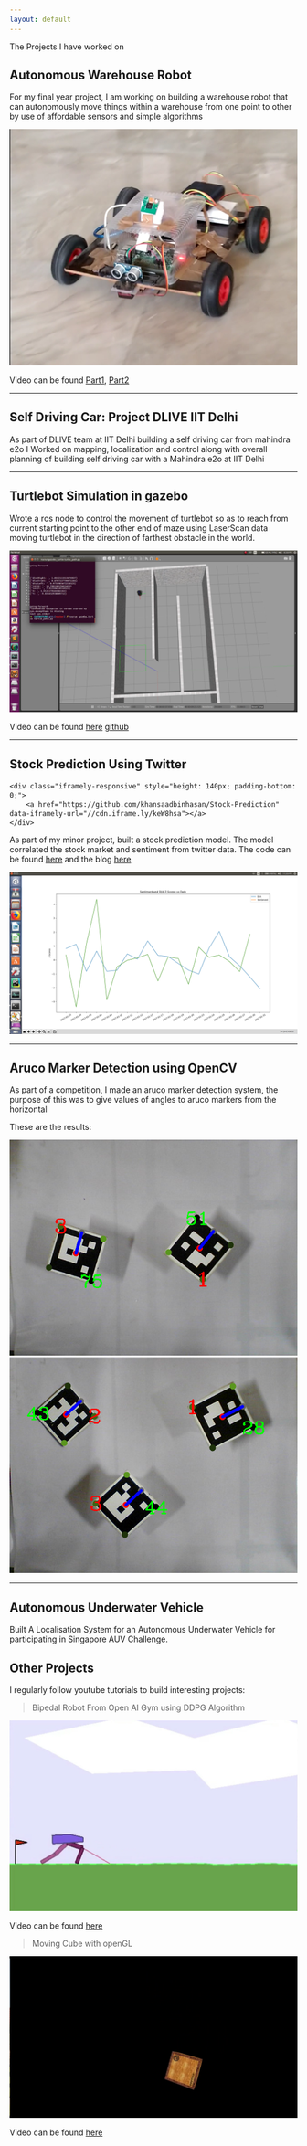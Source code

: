 ```yaml
---
layout: default
---
```



The Projects I have worked on

## Autonomous Warehouse Robot 

For my final year project, I am working on building a warehouse robot that can autonomously move things within a warehouse from one point to other by use of affordable sensors and simple algorithms

![Warehouse Robot Image](images/Projects/warehouse_robot_initial.png)

Video can be found [Part1](https://www.youtube.com/watch?v=I7Rh3mHooCE), [Part2](https://www.youtube.com/watch?v=zb66srnUcag) 

----


## Self Driving Car: Project DLIVE IIT Delhi

As part of DLIVE team at IIT Delhi building a self driving car from mahindra e2o I Worked on mapping, localization and control along with overall planning of building self driving car with a Mahindra e2o at IIT Delhi

----


## Turtlebot Simulation in gazebo

Wrote a ros node to control the movement of turtlebot so as to reach from current starting point to the other end of maze using LaserScan data moving turtlebot in the direction of farthest obstacle in the world.

![turtlebot image](images/Projects/gazebo_turtle.png)

Video can be found [here](https://www.youtube.com/watch?v=aV1GmPjS0P4)
[github](https://github.com/khansaadbinhasan/TurtleMover)

----




## Stock Prediction Using Twitter


<div class="iframely-embed">

	<div class="iframely-responsive" style="height: 140px; padding-bottom: 0;">
		<a href="https://github.com/khansaadbinhasan/Stock-Prediction" data-iframely-url="//cdn.iframe.ly/keW8hsa"></a>
	</div>

</div>

<!-- 
<blockquote class="embedly-card">

	<h4>
		<a href="https://github.com/khansaadbinhasan/Stock-Prediction">khansaadbinhasan/Stock-Prediction</a>
	</h4>

	<p>This model makes a plot between Z-Scores of DJIA & Twitter Sentiment Polarity and Date, Two plots are made on same figure to get an idea of the correlation. Historical DJIA data is used for getting Stock market Z-Scores and textblob is used for Twitter Sentiment Analysis.</p>

</blockquote>
 -->

As part of my minor project, built a stock prediction model. The model correlated the stock market and sentiment from twitter data. The code can be found [here](https://github.com/khansaadbinhasan/Stock-Prediction) and the blog [here](https://towardsdatascience.com/stock-prediction-using-twitter-e432b35e14bd)

![Accenture](images/Projects/Accenture.png)

----

## Aruco Marker Detection using OpenCV

As part of a competition, I made an aruco marker detection system, the purpose of this was to give values of angles to aruco markers from the horizontal

These are the results:

![image1](images/Projects/Result_image1.png)
![image2](images/Projects/Result_image2.png)

---

## Autonomous Underwater Vehicle

Built A Localisation System for an Autonomous Underwater Vehicle for participating in Singapore AUV Challenge.

## Other Projects

I regularly follow youtube tutorials to build interesting projects:
> Bipedal Robot From Open AI Gym using DDPG Algorithm

![Bipedal Robot](images/Projects/bipedal.png)

Video can be found [here](https://www.youtube.com/watch?v=CqSfSTgtQ9U)

> Moving Cube with openGL

![Moving Cube](images/Projects/movingCube.png)

Video can be found [here](https://www.youtube.com/watch?v=0-QsvuVvP-4)



<!-- <script async src="//cdn.embedly.com/widgets/platform.js" charset="UTF-8"></script> -->
<script async src="//cdn.iframe.ly/embed.js" charset="utf-8"></script>